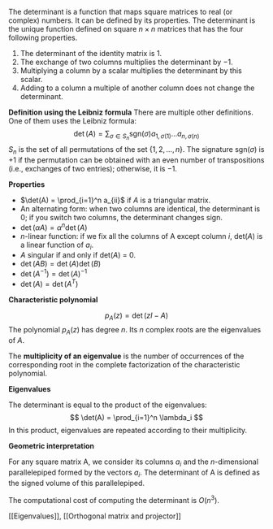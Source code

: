 The determinant is a function that maps square matrices to real (or complex) numbers. It can be defined by its properties. The determinant is the unique function defined on square $n \times n$ matrices that has the four following properties. 

1. The determinant of the identity matrix is 1.
2. The exchange of two columns multiplies the determinant by $−1$.
3. Multiplying a column by a scalar multiplies the determinant by this scalar.
4. Adding to a column a multiple of another column does not change the determinant.

**Definition using the Leibniz formula**
There are multiple other definitions. One of them uses the Leibniz formula:
$$
\det(A) = \sum_{\sigma \in S_n} \text{sgn}(\sigma) 
a_{1,\sigma(1)} \dots a_{n,\sigma(n)}
$$
$S_n$ is the set of all permutations of the set $\{ 1,2,\dots,n \}$. The signature $\text{sgn}(\sigma)$ is $+1$ if the permutation can be obtained with an even number of transpositions (i.e., exchanges of two entries); otherwise, it is $-1$.

**Properties**

- $\det(A) = \prod_{i=1}^n a_{ii}$ if $A$ is a triangular matrix.
- An alternating form: when two columns are identical, the determinant is 0; if you switch two columns, the determinant changes sign.
- $\det(\alpha A) = \alpha^n \det(A)$
- $n$-linear function: if we fix all the columns of A except column $i$, det($A$) is a linear function of $a_i$.
- $A$ singular if and only if det($A$) = 0.
- $\det(AB) = \det(A) \det(B)$
- $\det(A^{-1}) = \det(A)^{-1}$
- $\det(A) = \det(A^T)$

**Characteristic polynomial**

$$
p_A(z) = \det(zI - A)
$$
The polynomial $p_A(z)$ has degree $n$. Its $n$ complex roots are the eigenvalues of $A$.

The **multiplicity of an eigenvalue** is the number of occurrences of the corresponding root in the complete factorization of the characteristic polynomial.

**Eigenvalues**

The determinant is equal to the product of the eigenvalues:
$$
\det(A) = \prod_{i=1}^n \lambda_i
$$
In this product, eigenvalues are repeated according to their multiplicity.

**Geometric interpretation**

For any square matrix A, we consider its columns $a_i$ and the $n$-dimensional parallelepiped formed by the vectors $a_i$. The determinant of A is defined as the signed volume of this parallelepiped.

The computational cost of computing the determinant is $O(n^3)$.

[[Eigenvalues]], [[Orthogonal matrix and projector]]